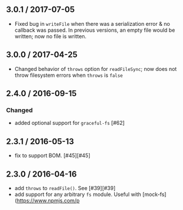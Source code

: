 3.0.1 / 2017-07-05
------------------

- Fixed bug in `writeFile` when there was a serialization error & no callback was passed. In previous versions, an empty file would be written; now no file is written.

3.0.0 / 2017-04-25
------------------

- Changed behavior of `throws` option for `readFileSync`; now does not throw filesystem errors when `throws` is `false`

2.4.0 / 2016-09-15
------------------
### Changed
- added optional support for `graceful-fs` [#62]

2.3.1 / 2016-05-13
------------------
- fix to support BOM. [#45][#45]

2.3.0 / 2016-04-16
------------------
- add `throws` to `readFile()`. See [#39][#39]
- add support for any arbitrary `fs` module. Useful with [mock-fs](https://www.npmjs.com/p